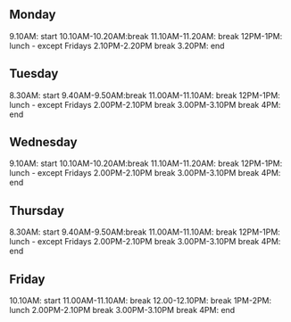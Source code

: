 ## Monday
9.10AM: start
10.10AM-10.20AM:break
11.10AM-11.20AM: break
12PM-1PM: lunch - except Fridays
2.10PM-2.20PM break
3.20PM: end

## Tuesday
8.30AM: start
9.40AM-9.50AM:break
11.00AM-11.10AM: break
12PM-1PM: lunch - except Fridays
2.00PM-2.10PM break
3.00PM-3.10PM break
4PM: end

## Wednesday
9.10AM: start
10.10AM-10.20AM:break
11.10AM-11.20AM: break
12PM-1PM: lunch - except Fridays
2.00PM-2.10PM break
3.00PM-3.10PM break
4PM: end

## Thursday
8.30AM: start
9.40AM-9.50AM:break
11.00AM-11.10AM: break
12PM-1PM: lunch - except Fridays
2.00PM-2.10PM break
3.00PM-3.10PM break
4PM: end

## Friday
10.10AM: start
11.00AM-11.10AM: break
12.00-12.10PM: break
1PM-2PM: lunch
2.00PM-2.10PM break
3.00PM-3.10PM break
4PM: end
